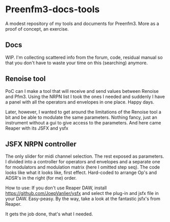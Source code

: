 # Preenfm3-docs-tools
A modest repository of my tools and documents for Preenfm3. More as a proof of concept, an exercise.
## Docs
WIP. I'm collecting scattered info from the forum, code, residual manual so that you don't have to waste your time on this (searching) anymore. 
## Renoise tool
PoC can I make a tool that will receive and send values between Renoise and Pfm3. Using the NRPN list I took the ones I needed and suddenly I have a panel with all the operators and envelopes in one place. Happy days.

Later, however, I wanted to get around the limitations of the Renoise tool a bit and be able to modulate the same parameters. 
Nothing fancy, just an instrument without a gui to give access to the parameters. 
And here came Reaper with its JSFX and ysfx
## JSFX NRPN controller 
The only slider for midi channel selection. The rest exposed as parameters. 
I divided into a controller for operators and envelopes and a separate one for modulators and modulation matrix (here I omitted step seq). 
The code looks like what it looks like, first effect. Hard-coded to arrange Op's and ADSR's in the right (for me) order.

How to use:
If you don't use Reaper DAW, install https://github.com/JoepVanlier/ysfx and select the plug-in and jsfx file in your DAW. 
Easy-peasy. 
By the way, take a look at the fantastic jsfx's from Reaper.

It gets the job done, that's what I needed. 
